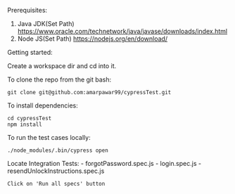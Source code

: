 Prerequisites:
1. Java JDK(Set Path) https://www.oracle.com/technetwork/java/javase/downloads/index.html
2. Node JS(Set Path) https://nodejs.org/en/download/

Getting started:

Create a workspace dir and cd into it.

To clone the repo from the git bash:

    git clone git@github.com:amarpawar99/cypressTest.git

To install dependencies:

    cd cypressTest
    npm install

To run the test cases locally:

    ./node_modules/.bin/cypress open

Locate Integration Tests:
    - forgotPassword.spec.js
    - login.spec.js
    - resendUnlockInstructions.spec.js

    Click on 'Run all specs' button
